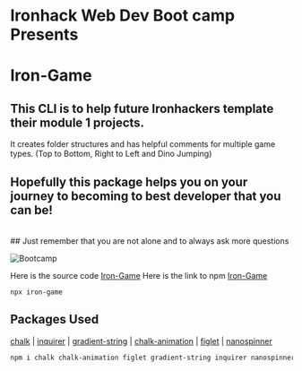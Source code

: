 # Ironhack Web Dev Boot camp Presents

# Iron-Game

## This CLI is to help future Ironhackers template their module 1 projects.

It creates folder structures and has helpful comments for multiple game types. (Top to Bottom, Right to Left and Dino Jumping)

## Hopefully this package helps you on your journey to becoming to best developer that you can be!

<br>
## Just remember that you are not alone and to always ask more questions

![Bootcamp](https://media2.giphy.com/media/3o6oztoQJhfqh93jCE/giphy.gif?cid=ecf05e471qrmiigw1t8kmo7krnqnpxmj9f2yzx5d8rkqn5oh&ep=v1_gifs_related&rid=giphy.gif&ct=g)

Here is the source code [Iron-Game](https://github.com/1travelintexan/Module-1-Project-Template)
Here is the link to npm [Iron-Game](https://www.npmjs.com/package/iron-game)

```
npx iron-game
```

## Packages Used

[chalk](https://github.com/chalk/chalk) |
[inquirer](https://github.com/SBoudrias/Inquirer.js) |
[gradient-string](https://github.com/bokub/gradient-string) |
[chalk-animation](https://github.com/bokub/chalk-animation) |
[figlet](https://github.com/patorjk/figlet.js) |
[nanospinner](https://github.com/usmanyunusov/nanospinner)

```sh
npm i chalk chalk-animation figlet gradient-string inquirer nanospinner
```
